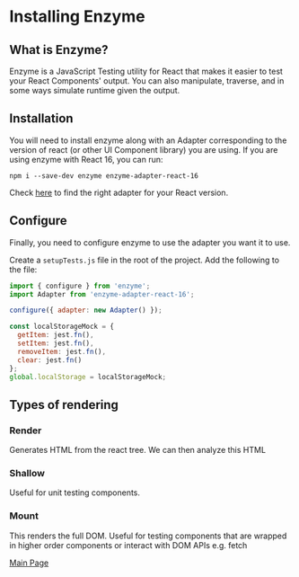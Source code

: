 # Installing Enzyme

## What is Enzyme?

Enzyme is a JavaScript Testing utility for React that makes it easier to test your React Components' output. You can also manipulate, traverse, and in some ways simulate runtime given the output.

## Installation

You will need to install enzyme along with an Adapter corresponding to the version of react (or other UI Component library) you are using. If you are using enzyme with React 16, you can run:

`npm i --save-dev enzyme enzyme-adapter-react-16`

Check [here](https://airbnb.io/enzyme/) to find the right adapter for your React version.

## Configure

Finally, you need to configure enzyme to use the adapter you want it to use.

Create a `setupTests.js` file in the root of the project. Add the following to the file:

```js
import { configure } from 'enzyme';
import Adapter from 'enzyme-adapter-react-16';

configure({ adapter: new Adapter() });

const localStorageMock = {
  getItem: jest.fn(),
  setItem: jest.fn(),
  removeItem: jest.fn(),
  clear: jest.fn()
};
global.localStorage = localStorageMock;
```

## Types of rendering

### Render

Generates HTML from the react tree. We can then analyze this HTML

### Shallow

Useful for unit testing components.

### Mount

This renders the full DOM. Useful for testing components that are wrapped in higher order components or interact with DOM APIs e.g. fetch

[Main Page](../README.md)

